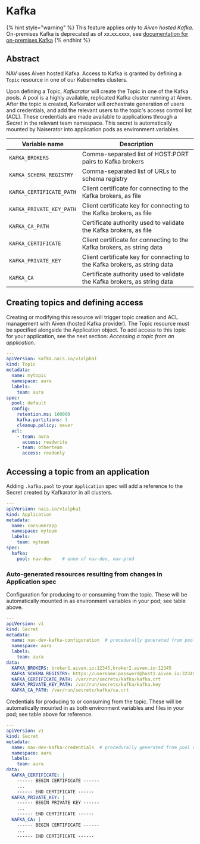 # Kafka

{% hint style="warning" %}
This feature applies only to _Aiven hosted Kafka_. On-premises Kafka is deprecated as of xx.xx.xxxx,
see [documentation for on-premises Kafka](...)
{% endhint %}

## Abstract

NAV uses Aiven hosted Kafka. Access to Kafka is granted by defining a `Topic`
resource in one of our Kubernetes clusters.

Upon defining a Topic, _Kafkarator_ will create the Topic in one of the Kafka
_pools_. A pool is a highly available, replicated Kafka cluster running at
Aiven. After the topic is created, Kafkarator will orchestrate generation of
users and credentials, and add the relevant users to the topic's access control
list (ACL). These credentials are made available to applications through a
_Secret_ in the relevant team namespace. This secret is automatically mounted
by Naiserator into application pods as environment variables.

| Variable name | Description |
|---|---|
| `KAFKA_BROKERS` | Comma-separated list of HOST:PORT pairs to Kafka brokers |
| `KAFKA_SCHEMA_REGISTRY` | Comma-separated list of URLs to schema registry |
| `KAFKA_CERTIFICATE_PATH` | Client certificate for connecting to the Kafka brokers, as file |
| `KAFKA_PRIVATE_KEY_PATH` | Client certificate key for connecting to the Kafka brokers, as file |
| `KAFKA_CA_PATH` | Certificate authority used to validate the Kafka brokers, as file |
| `KAFKA_CERTIFICATE` | Client certificate for connecting to the Kafka brokers, as string data |
| `KAFKA_PRIVATE_KEY` | Client certificate key for connecting to the Kafka brokers, as string data |
| `KAFKA_CA` | Certificate authority used to validate the Kafka brokers, as string data |

## Creating topics and defining access

Creating or modifying this resource will trigger topic creation and ACL
management with Aiven (hosted Kafka provider).  The Topic resource must be
specified alongside the Application object. To add access to this topic for
your application, see the next section: _Accessing a topic from an
application_.

```yaml
---
apiVersion: kafka.nais.io/v1alpha1
kind: Topic
metadata:
  name: mytopic
  namespace: aura
  labels:
    team: aura
spec:
  pool: default
  config:
    retention.ms: 100000
    kafka.partitions: 3
    cleanup.policy: never
  acl:
    - team: aura
      access: readwrite
    - team: otherteam
      access: readonly
```

## Accessing a topic from an application

Adding `.kafka.pool` to your `Application` spec will add a reference to the
Secret created by Kafkarator in all clusters.

```yaml
---
apiVersion: nais.io/v1alpha1
kind: Application
metadata:
  name: consumerapp
  namespace: myteam
  labels:
    team: myteam
spec:
  kafka:
    pool: nav-dev    # enum of nav-dev, nav-prod
```

### Auto-generated resources resulting from changes in Application spec

Configuration for producing to or consuming from the topic.  These will be
automatically mounted in as environment variables in your pod; see table above.

```yaml
---
apiVersion: v1
kind: Secret
metadata:
  name: nav-dev-kafka-configuration  # procedurally generated from pool name
  namespace: aura
  labels:
    team: aura
data:
  KAFKA_BROKERS: broker1.aiven.io:12345,broker2.aiven.io:12345
  KAFKA_SCHEMA_REGISTRY: https://username:password@host1.aiven.io:32345,https://username:password@host2.aiven.io:32345
  KAFKA_CERTIFICATE_PATH: /var/run/secrets/kafka/kafka.crt
  KAFKA_PRIVATE_KEY_PATH: /var/run/secrets/kafka/kafka.key
  KAFKA_CA_PATH: /var/run/secrets/kafka/ca.crt
```

Credentials for producing to or consuming from the topic.  These will be
automatically mounted in as both environment variables and files in your pod;
see table above for reference.

```yaml
---
apiVersion: v1
kind: Secret
metadata:
  name: nav-dev-kafka-credentials  # procedurally generated from pool name
  namespace: aura
  labels:
    team: aura
data:
  KAFKA_CERTIFICATE: |
    ------ BEGIN CERTIFICATE ------
    ...
    ------ END CERTIFICATE ------
  KAFKA_PRIVATE_KEY: |
    ------ BEGIN PRIVATE KEY ------
    ...
    ------ END CERTIFICATE ------
  KAFKA_CA: |
    ------ BEGIN CERTIFICATE ------
    ...
    ------ END CERTIFICATE ------
```
